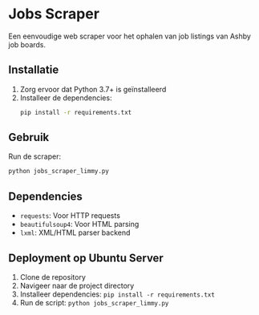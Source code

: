 # Jobs Scraper

Een eenvoudige web scraper voor het ophalen van job listings van Ashby job boards.

## Installatie

1. Zorg ervoor dat Python 3.7+ is geïnstalleerd
2. Installeer de dependencies:
   ```bash
   pip install -r requirements.txt
   ```

## Gebruik

Run de scraper:
```bash
python jobs_scraper_limmy.py
```

## Dependencies

- `requests`: Voor HTTP requests
- `beautifulsoup4`: Voor HTML parsing
- `lxml`: XML/HTML parser backend

## Deployment op Ubuntu Server

1. Clone de repository
2. Navigeer naar de project directory
3. Installeer dependencies: `pip install -r requirements.txt`
4. Run de script: `python jobs_scraper_limmy.py` 